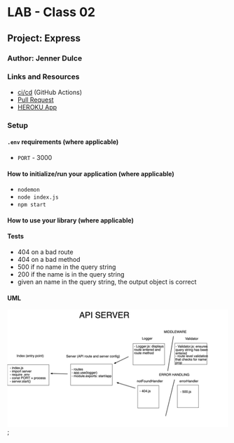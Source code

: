 # LAB - Class 02

## Project: Express

### Author: Jenner Dulce

### Links and Resources

- [ci/cd](https://github.com/jennerdulce/basic-express-server/actions) (GitHub Actions)
- [Pull Request](https://github.com/jennerdulce/basic-express-server/pull/3)
- [HEROKU App](https://jennerdulce-basic-express-serv.herokuapp.com/)

### Setup

#### `.env` requirements (where applicable)

- `PORT` - 3000

#### How to initialize/run your application (where applicable)

- `nodemon`
- `node index.js`
- `npm start`

#### How to use your library (where applicable)

#### Tests

- 404 on a bad route
- 404 on a bad method
- 500 if no name in the query string
- 200 if the name is in the query string
- given an name in the query string, the output object is correct

#### UML

![UML Example](./UML.png);
